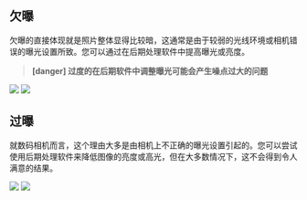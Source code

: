 ## 欠曝
欠曝的直接体现就是照片整体显得比较暗，这通常是由于较弱的光线环境或相机错误的曝光设置所致。您可以通过在后期处理软件中提高曝光或亮度。
>**[danger] 过度的在后期软件中调整曝光可能会产生噪点过大的问题**

![](https://source.794td.cn/TOGA/guideline/image020.jpg)
![](https://source.794td.cn/TOGA/guideline/image021.jpg)

## 过曝

就数码相机而言，这个理由大多是由相机上不正确的曝光设置引起的。您可以尝试使用后期处理软件来降低图像的亮度或高光，但在大多数情况下，这不会得到令人满意的结果。

![](https://source.794td.cn/TOGA/guideline/image022.jpg)
![](https://source.794td.cn/TOGA/guideline/image023.jpg)